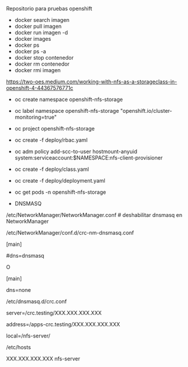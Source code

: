 Repositorio para pruebas openshift

- docker search imagen
- docker pull imagen
- docker run imagen -d
- docker images
- docker ps
- docker ps -a
- docker stop contenedor
- docker rm contenedor
- docker rmi imagen


https://two-oes.medium.com/working-with-nfs-as-a-storageclass-in-openshift-4-44367576771c

- oc create namespace openshift-nfs-storage
- oc label namespace openshift-nfs-storage "openshift.io/cluster-monitoring=true"
- oc project openshift-nfs-storage
- oc create -f deploy/rbac.yaml
- oc adm policy add-scc-to-user hostmount-anyuid system:serviceaccount:$NAMESPACE:nfs-client-provisioner
- oc create -f deploy/class.yaml 
- oc create -f deploy/deployment.yaml
- oc get pods -n openshift-nfs-storage



- DNSMASQ

/etc/NetworkManager/NetworkManager.conf # deshabilitar dnsmasq en NetworkManager

/etc/NetworkManager/conf.d/crc-nm-dnsmasq.conf

[main]

#dns=dnsmasq


O

[main]

dns=none




/etc/dnsmasq.d/crc.conf 

server=/crc.testing/XXX.XXX.XXX.XXX

address=/apps-crc.testing/XXX.XXX.XXX.XXX

local=/nfs-server/


/etc/hosts

XXX.XXX.XXX.XXX nfs-server

